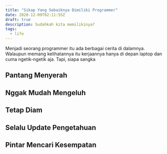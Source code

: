 ```yaml
---
title: "Sikap Yang Sebaiknya Dimiliki Programmer"
date: 2020-12-09T02:11:55Z
draft: true
description: Sudahkah kita memilikinya?
tags: 
  - life
---
```


Menjadi seorang programmer itu ada berbagai cerita di dalamnya. Walaupun memang kelihatannya itu kerjaannya hanya di depan laptop dan cuma ngetik-ngetik aja. Tapi, siapa sangka 

## Pantang Menyerah

## Nggak Mudah Mengeluh

## Tetap Diam

## Selalu Update Pengetahuan

## Pintar Mencari Kesempatan